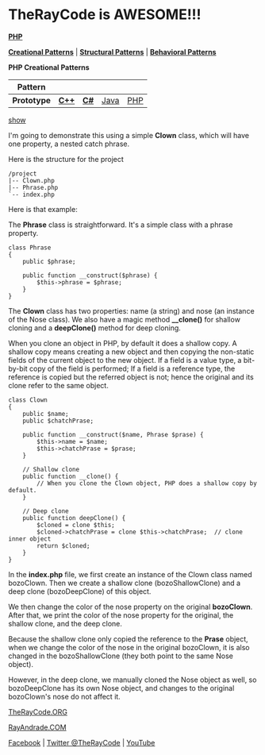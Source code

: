 # TheRayCode is AWESOME!!!

**[PHP](../README.md)**  

**[Creational Patterns](../README.md)** | **[Structural Patterns](../../Structural/README.md)** | **[Behavioral Patterns](../../Behavioral/README.md)**

**PHP Creational Patterns**


|Pattern|   |   |   |   |
|---|---|---|---|---|
| **Prototype** | [**C++**](../../../CPP/Creational/Prototype/README.md) | [**C#**](../../../Csharp/Creational/Prototype/README.md) | [Java](../../../Java/Creational/Prototype/README.md) | [PHP](../../../PHP/Creational/Prototype/README.md) |

[show](./Show/script/page01.md)

 I'm going to demonstrate this using a simple **Clown** class, which will have one property, a nested catch phrase.

Here is the structure for the project

```
/project
|-- Clown.php
|-- Phrase.php
`-- index.php
```

Here is that example:

The **Phrase** class is straightforward. It's a simple class with a phrase property.

```
class Phrase
{
    public $phrase;

    public function __construct($phrase) {
        $this->phrase = $phrase;
    }
}
```
The **Clown** class has two properties: name (a string) and nose (an instance of the Nose class). 
We also have a magic method **__clone()** for shallow cloning and a **deepClone()** method for deep cloning.

When you clone an object in PHP, by default it does a shallow copy. 
A shallow copy means creating a new object and then copying the non-static fields of the current object to the new object. 
If a field is a value type, a bit-by-bit copy of the field is performed; If a field is a reference type, the reference is copied but the referred object is not; hence the original and its clone refer to the same object.

```
class Clown
{
    public $name;
    public $chatchPrase;

    public function __construct($name, Phrase $prase) {
        $this->name = $name;
        $this->chatchPrase = $prase;
    }

    // Shallow clone
    public function __clone() {
        // When you clone the Clown object, PHP does a shallow copy by default.
    }

    // Deep clone
    public function deepClone() {
        $cloned = clone $this;
        $cloned->chatchPrase = clone $this->chatchPrase;  // clone inner object
        return $cloned;
    }
}
```

In the **index.php** file, we first create an instance of the Clown class named bozoClown. 
Then we create a shallow clone (bozoShallowClone) and a deep clone (bozoDeepClone) of this object.

We then change the color of the nose property on the original **bozoClown**. 
After that, we print the color of the nose property for the original, the shallow clone, and the deep clone.

Because the shallow clone only copied the reference to the **Prase** object, when we change the color of the nose in the original bozoClown, it is also changed in the bozoShallowClone (they both point to the same Nose object).

However, in the deep clone, we manually cloned the Nose object as well, so bozoDeepClone has its own Nose object, and changes to the original bozoClown's nose do not affect it.



[TheRayCode.ORG](https://www.TheRayCode.org)  

[RayAndrade.COM](https://www.RayAndrade.com)

[Facebook](https://www.facebook.com/TheRayCode/) | [Twitter @TheRayCode](https://www.twitter.com/TheRayCode/) | [YouTube](https://www.youtube.com/TheRayCode/)
